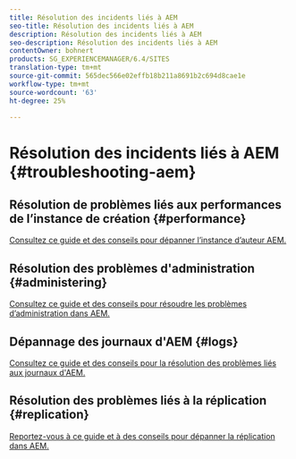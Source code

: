 ```yaml
---
title: Résolution des incidents liés à AEM
seo-title: Résolution des incidents liés à AEM
description: Résolution des incidents liés à AEM
seo-description: Résolution des incidents liés à AEM
contentOwner: bohnert
products: SG_EXPERIENCEMANAGER/6.4/SITES
translation-type: tm+mt
source-git-commit: 565dec566e02effb18b211a8691b2c694d8cae1e
workflow-type: tm+mt
source-wordcount: '63'
ht-degree: 25%

---
```



# Résolution des incidents liés à AEM {#troubleshooting-aem}

## Résolution de problèmes liés aux performances de l’instance de création {#performance}

[Consultez ce guide et des conseils pour dépanner l’instance d’auteur AEM.](/help/sites-authoring/troubleshooting.md)

## Résolution des problèmes d&#39;administration {#administering}

[Consultez ce guide et des conseils pour résoudre les problèmes d’administration dans AEM.](/help/sites-administering/troubleshoot.md)

## Dépannage des journaux d&#39;AEM {#logs}

[Consultez ce guide et des conseils pour la résolution des problèmes liés aux journaux d&#39;AEM.](/help/sites-administering/troubleshooting.md)

## Résolution des problèmes liés à la réplication {#replication}

[Reportez-vous à ce guide et à des conseils pour dépanner la réplication dans AEM.](/help/sites-deploying/troubleshoot-rep.md)
